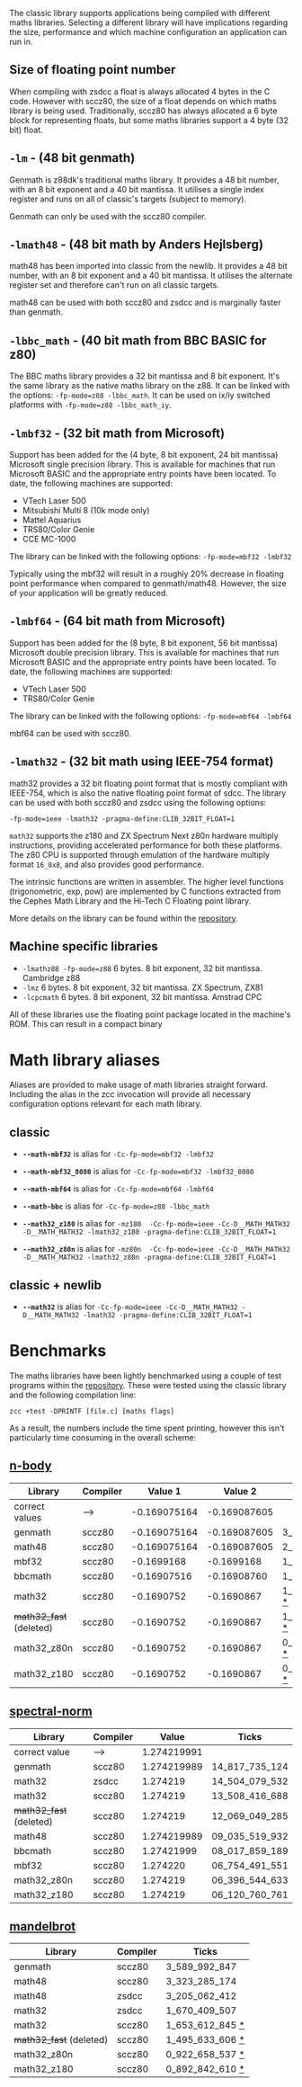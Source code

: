 The classic library supports applications being compiled with different maths libraries. Selecting a different library will have implications regarding the size, performance and which machine configuration an application can run in.

## Size of floating point number

When compiling with zsdcc a float is always allocated 4 bytes in the C code. However with sccz80, the size of a float depends on which maths library is being used. Traditionally, sccz80 has always allocated a 6 byte block for representing floats, but some maths libraries support a 4 byte (32 bit) float.

## `-lm` - (48 bit genmath)

Genmath is z88dk's traditional maths library. It provides a 48 bit number, with an 8 bit exponent and a 40 bit mantissa. It utilises a single index register and runs on all of classic's targets (subject to memory).

Genmath can only be used with the sccz80 compiler.

## `-lmath48` - (48 bit math by Anders Hejlsberg)

math48 has been imported into classic from the newlib. It provides a 48 bit number, with an 8 bit exponent and a 40 bit mantissa. It utilises the alternate register set and therefore can't run on all classic targets.

math48 can be used with both sccz80 and zsdcc and is marginally faster than genmath.

## `-lbbc_math` - (40 bit math from BBC BASIC for z80)

The BBC maths library provides a 32 bit mantissa and 8 bit exponent. It's the same library as the native maths library on the z88. It can be linked with the options: `-fp-mode=z88 -lbbc_math`. It can be used on ix/iy switched platforms with `-fp-mode=z88 -lbbc_math_iy`.

## `-lmbf32` - (32 bit math from Microsoft)

Support has been added for the (4 byte, 8 bit exponent, 24 bit mantissa) Microsoft single precision library. This is available for machines that run Microsoft BASIC and the appropriate entry points have been located. To date, the following machines are supported:

* VTech Laser 500
* Mitsubishi Multi 8 (10k mode only)
* Mattel Aquarius
* TRS80/Color Genie
* CCE MC-1000

The library can be linked with the following options: `-fp-mode=mbf32 -lmbf32`

Typically using the mbf32 will result in a roughly 20% decrease in floating point performance when compared to genmath/math48. However, the size of your application will be greatly reduced.

## `-lmbf64` - (64 bit math from Microsoft)

Support has been added for the (8 byte, 8 bit exponent, 56 bit mantissa) Microsoft double precision library. This is available for machines that run Microsoft BASIC and the appropriate entry points have been located. To date, the following machines are supported:

* VTech Laser 500
* TRS80/Color Genie

The library can be linked with the following options: `-fp-mode=mbf64 -lmbf64`

mbf64 can be used with sccz80.

## `-lmath32` - (32 bit math using IEEE-754 format)

math32 provides a 32 bit floating point format that is mostly compliant with IEEE-754, which is also the native floating point format of sdcc. The library can be used with both sccz80 and zsdcc using the following options:

`-fp-mode=ieee -lmath32 -pragma-define:CLIB_32BIT_FLOAT=1`

`math32` supports the z180 and ZX Spectrum Next z80n hardware multiply instructions, providing accelerated performance for both these platforms. The z80 CPU is supported through emulation of the hardware multiply format `16_8x8`, and also provides good performance.

The intrinsic functions are written in assembler. The higher level functions (trigonometric, exp, pow) are implemented by C functions extracted from the Cephes Math Library and the Hi-Tech C Floating point library.

More details on the library can be found within the [repository](https://github.com/z88dk/z88dk/tree/master/libsrc/_DEVELOPMENT/math/float/math32).

## Machine specific libraries

* `-lmathz88 -fp-mode=z88` 6 bytes. 8 bit exponent, 32 bit mantissa. Cambridge z88
* `-lmz` 6 bytes. 8 bit exponent, 32 bit mantissa. ZX Spectrum, ZX81 
* `-lcpcmath` 6 bytes. 8 bit exponent, 32 bit mantissa. Amstrad CPC

All of these libraries use the floating point package located in the machine's ROM. This can result in a compact binary

# Math library aliases

Aliases are provided to make usage of math libraries straight forward. Including the alias in the zcc invocation will provide all necessary configuration options relevant for each math library.

## classic

* __`--math-mbf32`__ is alias for `-Cc-fp-mode=mbf32 -lmbf32`
* __`--math-mbf32_8080`__ is alias for `-Cc-fp-mode=mbf32 -lmbf32_8080`
* __`--math-mbf64`__ is alias for `-Cc-fp-mode=mbf64 -lmbf64`
* __`--math-bbc`__ is alias for `-Cc-fp-mode=z88 -lbbc_math`

* __`--math32_z180`__ is alias for `-mz180  -Cc-fp-mode=ieee -Cc-D__MATH_MATH32 -D__MATH_MATH32 -lmath32_z180 -pragma-define:CLIB_32BIT_FLOAT=1`
* __`--math32_z80n`__ is alias for `-mz80n  -Cc-fp-mode=ieee -Cc-D__MATH_MATH32 -D__MATH_MATH32 -lmath32_z80n -pragma-define:CLIB_32BIT_FLOAT=1`

## classic + newlib

* __`--math32`__ is alias for `-Cc-fp-mode=ieee -Cc-D__MATH_MATH32 -D__MATH_MATH32 -lmath32 -pragma-define:CLIB_32BIT_FLOAT=1`

# Benchmarks

The maths libraries have been lightly benchmarked using a couple of test programs within the [repository](https://github.com/z88dk/z88dk/tree/master/libsrc/_DEVELOPMENT/EXAMPLES/benchmarks). These were tested using the classic library and the following compilation line:

`zcc +test -DPRINTF [file.c] [maths flags]`

As a result, the numbers include the time spent printing, however this isn't particularly time consuming in the overall scheme:

## [n-body](https://github.com/z88dk/z88dk/tree/master/libsrc/_DEVELOPMENT/EXAMPLES/benchmarks/n-body)

Library                  | Compiler | Value 1       | Value 2       | Ticks
-|-|-|-|-
correct values           | -->      | -0.169075164  | -0.169087605
genmath                  | sccz80   | -0.169075164  | -0.169087605  | 3_652_736_949
math48                   | sccz80   | -0.169075164  | -0.169087605  | 2_402_023_498
mbf32                    | sccz80   | -0.1699168    | -0.1699168    | 1_939_334_701
bbcmath                  | sccz80   | -0.16907516   | -0.16908760   | 1_655_789_776
math32                   | sccz80   | -0.1690752    | -0.1690867    | 1_398_993_950 [*](https://github.com/z88dk/z88dk/blob/master/libsrc/_DEVELOPMENT/math/float/math32/readme.md#n-body)
~~math32_fast~~ (deleted)| sccz80   | -0.1690752    | -0.1690867    | 1_198_780_765 [*](https://github.com/z88dk/z88dk/blob/master/libsrc/_DEVELOPMENT/math/float/math32/readme.md#n-body)
math32_z80n              | sccz80   | -0.1690752    | -0.1690867    | 0_576_942_516 [*](https://github.com/z88dk/z88dk/blob/master/libsrc/_DEVELOPMENT/math/float/math32/readme.md#n-body)
math32_z180              | sccz80   | -0.1690752    | -0.1690867    | 0_563_700_933 [*](https://github.com/z88dk/z88dk/blob/master/libsrc/_DEVELOPMENT/math/float/math32/readme.md#n-body)

## [spectral-norm](https://github.com/z88dk/z88dk/tree/master/libsrc/_DEVELOPMENT/EXAMPLES/benchmarks/spectral-norm)

Library                  | Compiler |  Value         | Ticks
-|-|-|-
correct value            | -->      | 1.274219991
genmath                  | sccz80   | 1.274219989   | 14_817_735_124
math32                   | zsdcc    | 1.274219      | 14_504_079_532
math32                   | sccz80   | 1.274219      | 13_508_416_688
~~math32_fast~~ (deleted)| sccz80   | 1.274219      | 12_069_049_285
math48                   | sccz80   | 1.274219989   | 09_035_519_932
bbcmath                  | sccz80   | 1.27421999    | 08_017_859_189
mbf32                    | sccz80   | 1.274220      | 06_754_491_551
math32_z80n              | sccz80   | 1.274219      | 06_396_544_633
math32_z180              | sccz80   | 1.274219      | 06_120_760_761

## [mandelbrot](https://github.com/z88dk/z88dk/tree/master/libsrc/_DEVELOPMENT/EXAMPLES/benchmarks/mandelbrot)

Library                  | Compiler | Ticks
-|-|-
genmath                  | sccz80   | 3_589_992_847
math48                   | sccz80   | 3_323_285_174
math48                   | zsdcc    | 3_205_062_412
math32                   | zsdcc    | 1_670_409_507
math32                   | sccz80   | 1_653_612_845 [*](https://github.com/z88dk/z88dk/blob/master/libsrc/_DEVELOPMENT/math/float/math32/readme.md#mandelbrot)
~~math32_fast~~ (deleted)| sccz80   | 1_495_633_606 [*](https://github.com/z88dk/z88dk/blob/master/libsrc/_DEVELOPMENT/math/float/math32/readme.md#mandelbrot)
math32_z80n              | sccz80   | 0_922_658_537 [*](https://github.com/z88dk/z88dk/blob/master/libsrc/_DEVELOPMENT/math/float/math32/readme.md#mandelbrot)
math32_z180              | sccz80   | 0_892_842_610 [*](https://github.com/z88dk/z88dk/blob/master/libsrc/_DEVELOPMENT/math/float/math32/readme.md#mandelbrot)
